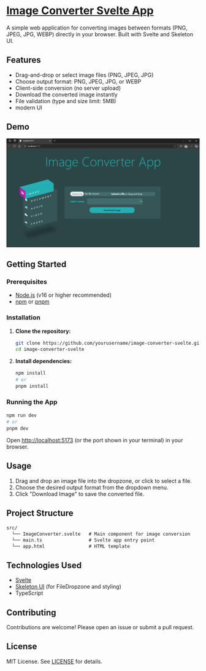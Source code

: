 
# [Image Converter Svelte App](https://image-converter-ruddy-theta.vercel.app/)

A simple web application for converting images between formats (PNG, JPEG, JPG, WEBP) directly in your browser. Built with Svelte and Skeleton UI.

## Features

- Drag-and-drop or select image files (PNG, JPEG, JPG)
- Choose output format: PNG, JPEG, JPG, or WEBP
- Client-side conversion (no server upload)
- Download the converted image instantly
- File validation (type and size limit: 5MB)
- modern UI

## Demo

![Demo Screenshot](<Screenshot (1).png>)
## Getting Started

### Prerequisites

- [Node.js](https://nodejs.org/) (v16 or higher recommended)
- [npm](https://www.npmjs.com/) or [pnpm](https://pnpm.io/)

### Installation

1. **Clone the repository:**
   ```bash
   git clone https://github.com/yourusername/image-converter-svelte.git
   cd image-converter-svelte
   ```

2. **Install dependencies:**
   ```bash
   npm install
   # or
   pnpm install
   ```

### Running the App

```bash
npm run dev
# or
pnpm dev
```

Open [http://localhost:5173](http://localhost:5173) (or the port shown in your terminal) in your browser.

## Usage

1. Drag and drop an image file into the dropzone, or click to select a file.
2. Choose the desired output format from the dropdown menu.
3. Click "Download Image" to save the converted file.

## Project Structure

```
src/
  └── ImageConverter.svelte   # Main component for image conversion
  └── main.ts                 # Svelte app entry point
  └── app.html                # HTML template
```

## Technologies Used

- [Svelte](https://svelte.dev/)
- [Skeleton UI](https://www.skeleton.dev/) (for FileDropzone and styling)
- TypeScript

## Contributing

Contributions are welcome! Please open an issue or submit a pull request.

## License

MIT License. See [LICENSE](LICENSE) for details.

